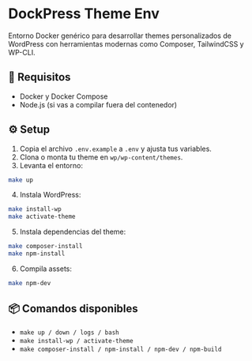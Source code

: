 # DockPress Theme Env

Entorno Docker genérico para desarrollar themes personalizados de WordPress con herramientas modernas como Composer, TailwindCSS y WP-CLI.

## 🚀 Requisitos

- Docker y Docker Compose
- Node.js (si vas a compilar fuera del contenedor)

## ⚙️ Setup

1. Copia el archivo `.env.example` a `.env` y ajusta tus variables.
2. Clona o monta tu theme en `wp/wp-content/themes`.
3. Levanta el entorno:

```bash
make up
```

4. Instala WordPress:

```bash
make install-wp
make activate-theme
```

5. Instala dependencias del theme:

```bash
make composer-install
make npm-install
```

6. Compila assets:

```bash
make npm-dev
```

## 📦 Comandos disponibles

- `make up / down / logs / bash`
- `make install-wp / activate-theme`
- `make composer-install / npm-install / npm-dev / npm-build`

